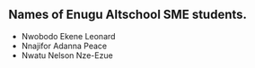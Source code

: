 ## Names of Enugu Altschool SME students.

- Nwobodo Ekene Leonard
- Nnajifor Adanna Peace
- Nwatu Nelson Nze-Ezue